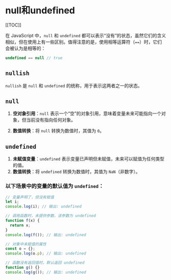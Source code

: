 # null和undefined

[[TOC]]

在 JavaScript 中，`null` 和 `undefined` 都可以表示“没有”的状态，虽然它们的含义相似，但在使用上有一些区别。值得注意的是，使用相等运算符（`==`）时，它们会被认为是相等的：

```js
undefined == null // true
```



## `nullish`

`nullish` 是 `null` 和 `undefined` 的统称，用于表示这两者之一的状态。



## `null`

1. **空对象引用**：`null` 表示一个“空”的对象引用，意味着变量未来可能指向一个对象，但当前没有指向任何对象。

2. **数值转换**：将 `null` 转换为数值时，其值为 `0`。

   

## `undefined`

1. **未赋值变量**：`undefined` 表示变量已声明但未赋值，未来可以赋值为任何类型的值。
2. **数值转换**：将 `undefined` 转换为数值时，其值为 `NaN`（非数字）。



### 以下场景中的变量的默认值为 `undefined`：

```js
// 变量声明了，但没有赋值
let i;
console.log(i); // 输出: undefined

// 调用函数时，未提供参数，该参数为 undefined
function f(x) {
  return x;
}
console.log(f()); // 输出: undefined

// 对象中未赋值的属性
const o = {};
console.log(o.p); // 输出: undefined

// 函数没有返回值时，默认返回 undefined
function g() {}
console.log(g()); // 输出: undefined
```

